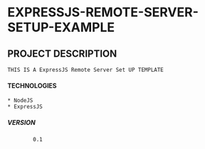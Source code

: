 # EXPRESSJS-REMOTE-SERVER-SETUP-EXAMPLE

## PROJECT DESCRIPTION
    THIS IS A ExpressJS Remote Server Set UP TEMPLATE






#### TECHNOLOGIES
    * NodeJS
    * ExpressJS

##### VERSION
            0.1